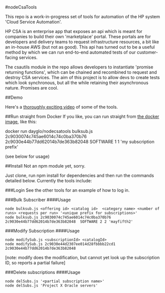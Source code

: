 #nodeCsaTools

This repo is a work-in-progress set of tools for automation of the HP system 'Cloud Service Automation'.

HP CSA is an enterprise app that exposes an api which is meant for companies to build their own 'marketplace' portal. These portals are for developers and delivery teams to request infrastructure resources, a bit like an in-house AWS (but not as good). This api has turned out to be a useful method by which we can run end-to-end automated tests of our customer-facing services.

The csautils module in the repo allows developers to instantiate 'promise returning functions', which can be chained and recombined to request and destroy CSA services. The aim of this project is to allow devs to create tests which look synchronous, but all the while retaining their asynchronous nature. Promises are cool.

##Demo

Here's a <a href="https://www.youtube.com/watch?v=CEIoDPwDBIo">thoroughly exciting video</a> of some of the tools.

##Run straight from Docker
If you like, you can run straight from [the docker image](https://registry.hub.docker.com/u/dayglo/nodecsatools/), like this:

docker run dayglo/nodecsatools bulksub.js 2c9030074c745ae6014c74c0ba370b76 2c9030e44b77dd62014b7de363b82048  SOFTWARE 1 1 'my subscription prefix'

(see below for usage)

##Install
Not an npm module yet, sorry.

Just clone, run npm install for dependencies and then run the commands detailed below. Currently the tools include:

###Login
See the other tools for an example of how to log in.

###Bulk Subscriber
####Usage
```
node bulksub.js <offering id> <catalog id>  <category name> <number of runs> <requests per run> '<unique prefix for subscriptions>'
node bulksub.js 2c9030074c745ae6014c74c0ba370b76 2c9030e44b77dd62014b7de363b82048  SOFTWARE 2 2 'mayfifth2'
```

###Modify Subscription
####Usage
```
node modifySub.js <subscriptionId> <catalogId>
node modifySub.js 2c9030e44d2307ee014d28fbbbb22cd1 2c9030e44b77dd62014b7de363b82048
```

[note: modify does the modification, but cannot yet look up the subscription ID, so reports a partial failure]

###Delete subscriptions
####Usage
```
node delSubs.js '<partial subscription name>'
node delSubs.js 'Project X Oracle servers'
````
